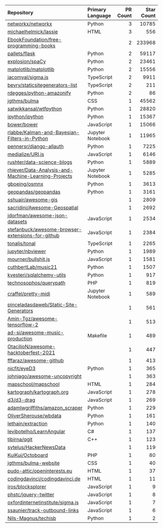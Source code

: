 | Repository | Primary Language | PR Count | Star Count |
| :-- | :-- | --: | --: |
| [networkx/networkx](https://github.com/networkx/networkx) | Python | 3 | 10785 |
| [michaelhelmick/lassie](https://github.com/michaelhelmick/lassie) | HTML | 3 | 556 |
| [EbookFoundation/free-programming-books](https://github.com/EbookFoundation/free-programming-books) |  | 2 | 233968 |
| [pallets/flask](https://github.com/pallets/flask) | Python | 2 | 59117 |
| [explosion/spaCy](https://github.com/explosion/spaCy) | Python | 2 | 23461 |
| [matplotlib/matplotlib](https://github.com/matplotlib/matplotlib) | Python | 2 | 15556 |
| [jacomyal/sigma.js](https://github.com/jacomyal/sigma.js) | TypeScript | 2 | 9911 |
| [bevry/staticsitegenerators-list](https://github.com/bevry/staticsitegenerators-list) | TypeScript | 2 | 211 |
| [rdegges/python-amazonify](https://github.com/rdegges/python-amazonify) | Python | 2 | 86 |
| [jgthms/bulma](https://github.com/jgthms/bulma) | CSS | 1 | 45562 |
| [satwikkansal/wtfpython](https://github.com/satwikkansal/wtfpython) | Python | 1 | 28820 |
| [ipython/ipython](https://github.com/ipython/ipython) | Python | 1 | 15367 |
| [bower/bower](https://github.com/bower/bower) | JavaScript | 1 | 15066 |
| [rlabbe/Kalman-and-Bayesian-Filters-in-Python](https://github.com/rlabbe/Kalman-and-Bayesian-Filters-in-Python) | Jupyter Notebook | 1 | 11965 |
| [pennersr/django-allauth](https://github.com/pennersr/django-allauth) | Python | 1 | 7225 |
| [medialize/URI.js](https://github.com/medialize/URI.js) | JavaScript | 1 | 6146 |
| [rushter/data-science-blogs](https://github.com/rushter/data-science-blogs) | Python | 1 | 5889 |
| [rhiever/Data-Analysis-and-Machine-Learning-Projects](https://github.com/rhiever/Data-Analysis-and-Machine-Learning-Projects) | Jupyter Notebook | 1 | 5285 |
| [gboeing/osmnx](https://github.com/gboeing/osmnx) | Python | 1 | 3613 |
| [geopandas/geopandas](https://github.com/geopandas/geopandas) | Python | 1 | 3161 |
| [sshuair/awesome-gis](https://github.com/sshuair/awesome-gis) |  | 1 | 2809 |
| [sacridini/Awesome-Geospatial](https://github.com/sacridini/Awesome-Geospatial) |  | 1 | 2692 |
| [jdorfman/awesome-json-datasets](https://github.com/jdorfman/awesome-json-datasets) | JavaScript | 1 | 2534 |
| [stefanbuck/awesome-browser-extensions-for-github](https://github.com/stefanbuck/awesome-browser-extensions-for-github) | JavaScript | 1 | 2384 |
| [tonaljs/tonal](https://github.com/tonaljs/tonal) | TypeScript | 1 | 2265 |
| [jupyter/nbviewer](https://github.com/jupyter/nbviewer) | Python | 1 | 1989 |
| [mourner/bullshit.js](https://github.com/mourner/bullshit.js) | JavaScript | 1 | 1581 |
| [cuthbertLab/music21](https://github.com/cuthbertLab/music21) | Python | 1 | 1507 |
| [kvesteri/sqlalchemy-utils](https://github.com/kvesteri/sqlalchemy-utils) | Python | 1 | 917 |
| [technosophos/querypath](https://github.com/technosophos/querypath) | PHP | 1 | 819 |
| [craffel/pretty-midi](https://github.com/craffel/pretty-midi) | Jupyter Notebook | 1 | 589 |
| [pinceladasdaweb/Static-Site-Generators](https://github.com/pinceladasdaweb/Static-Site-Generators) |  | 1 | 561 |
| [Amin-Tgz/awesome-tensorflow-2](https://github.com/Amin-Tgz/awesome-tensorflow-2) |  | 1 | 513 |
| [ad-si/awesome-music-production](https://github.com/ad-si/awesome-music-production) | Makefile | 1 | 489 |
| [OtacilioN/awesome-hacktoberfest-2021](https://github.com/OtacilioN/awesome-hacktoberfest-2021) |  | 1 | 447 |
| [fffaraz/awesome-github](https://github.com/fffaraz/awesome-github) |  | 1 | 413 |
| [nicfit/eyeD3](https://github.com/nicfit/eyeD3) | Python | 1 | 365 |
| [johnjago/awesome-uncopyright](https://github.com/johnjago/awesome-uncopyright) |  | 1 | 363 |
| [mapschool/mapschool](https://github.com/mapschool/mapschool) | HTML | 1 | 284 |
| [kartograph/kartograph.org](https://github.com/kartograph/kartograph.org) | JavaScript | 1 | 278 |
| [d3/d3-drag](https://github.com/d3/d3-drag) | JavaScript | 1 | 269 |
| [adamlwgriffiths/amazon_scraper](https://github.com/adamlwgriffiths/amazon_scraper) | Python | 1 | 229 |
| [OliverSherouse/wbdata](https://github.com/OliverSherouse/wbdata) | Python | 1 | 161 |
| [lethain/extraction](https://github.com/lethain/extraction) | Python | 1 | 140 |
| [levibotelho/LearnAngular](https://github.com/levibotelho/LearnAngular) | C# | 1 | 137 |
| [tibirna/qgit](https://github.com/tibirna/qgit) | C++ | 1 | 123 |
| [sytelus/HackerNewsData](https://github.com/sytelus/HackerNewsData) |  | 1 | 119 |
| [KuiKui/Octoboard](https://github.com/KuiKui/Octoboard) | PHP | 1 | 80 |
| [jgthms/bulma-website](https://github.com/jgthms/bulma-website) | CSS | 1 | 40 |
| [pudo-attic/openinterests.eu](https://github.com/pudo-attic/openinterests.eu) | HTML | 1 | 37 |
| [codingdavinci/codingdavinci.de](https://github.com/codingdavinci/codingdavinci.de) | HTML | 1 | 11 |
| [iros/blocksplorer](https://github.com/iros/blocksplorer) | JavaScript | 1 | 9 |
| [phstc/jquery-twitter](https://github.com/phstc/jquery-twitter) | JavaScript | 1 | 8 |
| [oxfordinternetinstitute/sigma.js](https://github.com/oxfordinternetinstitute/sigma.js) | JavaScript | 1 | 7 |
| [ssaunier/track-outbound-links](https://github.com/ssaunier/track-outbound-links) | JavaScript | 1 | 6 |
| [Nils-Magnus/techisb](https://github.com/Nils-Magnus/techisb) | Python | 1 | 2 |
